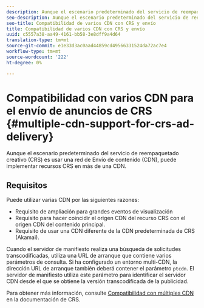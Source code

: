 ```yaml
---
description: Aunque el escenario predeterminado del servicio de reempaquetado creativo (CRS) es usar una red de Envío de contenido (CDN), puede implementar recursos CRS en más de una CDN.
seo-description: Aunque el escenario predeterminado del servicio de reempaquetado creativo (CRS) es usar una red de Envío de contenido (CDN), puede implementar recursos CRS en más de una CDN.
seo-title: Compatibilidad de varios CDN con CRS y envío
title: Compatibilidad de varios CDN con CRS y envío
uuid: c5557a38-aa49-4161-bb58-3e8dff9a4d64
translation-type: tm+mt
source-git-commit: e1e33d3ac0aad44859cd49566331524da72ac7e4
workflow-type: tm+mt
source-wordcount: '222'
ht-degree: 0%

---
```



# Compatibilidad con varios CDN para el envío de anuncios de CRS {#multiple-cdn-support-for-crs-ad-delivery}

Aunque el escenario predeterminado del servicio de reempaquetado creativo (CRS) es usar una red de Envío de contenido (CDN), puede implementar recursos CRS en más de una CDN.

## Requisitos

Puede utilizar varias CDN por las siguientes razones:

* Requisito de ampliación para grandes eventos de visualización
* Requisito para hacer coincidir el origen CDN del recurso CRS con el origen CDN del contenido principal.
* Requisito de usar una CDN diferente de la CDN predeterminada de CRS (Akamai).

Cuando el servidor de manifiesto realiza una búsqueda de solicitudes transcodificadas, utiliza una URL de arranque que contiene varios parámetros de consulta. Si ha configurado un entorno multi-CDN, la dirección URL de arranque también deberá contener el parámetro `ptcdn`. El servidor de manifiesto utiliza este parámetro para identificar el servidor CDN desde el que se obtiene la versión transcodificada de la publicidad.

Para obtener más información, consulte [Compatibilidad con múltiples CDN](../../~old-creative-repackaging-service/multi-cdn-supportt.md) en la documentación de CRS.
